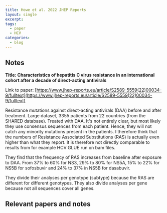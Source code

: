 ```yaml
---
title: Howe et al. 2022 JHEP Reports
layout: single
excerpt: 
tags:
  - paper
  - HCV
categories:
  - blog
---
```


## Notes

**Title: Characteristics of hepatitis C virus resistance in an international cohort after a decade of direct-acting antivirals**  

Link to paper: [https://www.jhep-reports.eu/article/S2589-5559(22)00034-9/fulltext](https://www.jhep-reports.eu/article/S2589-5559(22)00034-9/fulltext)  

Resistance mutations against direct-acting antivirals (DAA) before and after treatment. 
Large dataset, 3355 patients from 22 countries (from the SHARED database). Treated with DAA. It's not entirely clear, but most likely they use consensus sequences from each patient. Hence, they will not catch any minority mutations present in the patients. I therefore think that the numbers of Resistance Associated Substitutions (RAS) is actually even higher than what they report. It is therefore not directly comparable to results from for example HCV GLUE run on bam files. 

They find that the frequency of RAS increases from baseline after exposure to DAA. From 37% to 60% for NS3, 29% to 80% for NS5A, 15% to 22% for NS5B for sofosbuvir and 24% to 37% in NS5B for dasabuvir. 

They divide their analyses per genotype (subtype) because the RAS are different for different genotypes. They also divide analyses per gene because not all sequences cover all genes. 



## Relevant papers and notes
